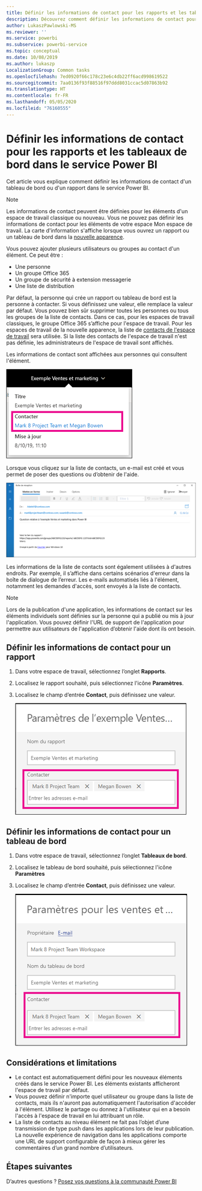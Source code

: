 ```yaml
---
title: Définir les informations de contact pour les rapports et les tableaux de bord
description: Découvrez comment définir les informations de contact pour les rapports et les tableaux de bord.
author: LukaszPawlowski-MS
ms.reviewer: ''
ms.service: powerbi
ms.subservice: powerbi-service
ms.topic: conceptual
ms.date: 10/08/2019
ms.author: lukaszp
LocalizationGroup: Common tasks
ms.openlocfilehash: 7ed0920f66c178c23e6c4db22ff6acd998619522
ms.sourcegitcommit: 7aa0136f93f88516f97ddd8031ccac5d07863b92
ms.translationtype: HT
ms.contentlocale: fr-FR
ms.lasthandoff: 05/05/2020
ms.locfileid: "76160555"
---
```

# <a name="set-contact-information-for-reports-and-dashboards-in-the-power-bi-service"></a>Définir les informations de contact pour les rapports et les tableaux de bord dans le service Power BI
Cet article vous explique comment définir les informations de contact d'un tableau de bord ou d'un rapport dans le service Power BI.

> [!NOTE]
> Les informations de contact peuvent être définies pour les éléments d'un espace de travail classique ou nouveau. Vous ne pouvez pas définir les informations de contact pour les éléments de votre espace Mon espace de travail. La carte d'information s'affiche lorsque vous ouvrez un rapport ou un tableau de bord dans la [nouvelle apparence](service-new-look.md).

Vous pouvez ajouter plusieurs utilisateurs ou groupes au contact d'un élément. Ce peut être :
* Une personne
* Un groupe Office 365
* Un groupe de sécurité à extension messagerie
* Une liste de distribution

Par défaut, la personne qui crée un rapport ou tableau de bord est la personne à contacter. Si vous définissez une valeur, elle remplace la valeur par défaut. Vous pouvez bien sûr supprimer toutes les personnes ou tous les groupes de la liste de contacts. Dans ce cas, pour les espaces de travail classiques, le groupe Office 365 s’affiche pour l'espace de travail. Pour les espaces de travail de la nouvelle apparence, la liste de [contacts de l'espace de travail](service-create-the-new-workspaces.md#workspace-contact-list) sera utilisée. Si la liste des contacts de l'espace de travail n'est pas définie, les administrateurs de l'espace de travail sont affichés.

Les informations de contact sont affichées aux personnes qui consultent l'élément. 

 ![contact du rapport de service](media/service-item-contact/service-report-contact.png)

Lorsque vous cliquez sur la liste de contacts, un e-mail est créé et vous permet de poser des questions ou d’obtenir de l'aide. 

 ![e-mail du contact de service](media/service-item-contact/service-contact-email.png)
 
Les informations de la liste de contacts sont également utilisées à d'autres endroits. Par exemple, il s’affiche dans certains scénarios d'erreur dans la boîte de dialogue de l’erreur. Les e-mails automatisés liés à l'élément, notamment les demandes d'accès, sont envoyés à la liste de contacts. 

> [!NOTE]
> Lors de la publication d'une application, les informations de contact sur les éléments individuels sont définies sur la personne qui a publié ou mis à jour l'application. Vous pouvez définir l'URL de support de l'application pour permettre aux utilisateurs de l'application d’obtenir l'aide dont ils ont besoin.

## <a name="set-contact-information-for-a-report"></a>Définir les informations de contact pour un rapport
1. Dans votre espace de travail, sélectionnez l’onglet **Rapports**.
2. Localisez le rapport souhaité, puis sélectionnez l'icône **Paramètres**.
3. Localisez le champ d’entrée **Contact**, puis définissez une valeur.

     ![paramètre du contact du rapport de service](media/service-item-contact/service-report-contact-setting.png)

## <a name="set-contact-information-for-a-dashboard"></a>Définir les informations de contact pour un tableau de bord
1. Dans votre espace de travail, sélectionnez l’onglet **Tableaux de bord**.
2. Localisez le tableau de bord souhaité, puis sélectionnez l'icône **Paramètres**
3. Localisez le champ d’entrée **Contact**, puis définissez une valeur.

     ![paramètre de contact du tableau de bord du service](media/service-item-contact/service-dashboard-contact-setting.png)

## <a name="limitations-and-considerations"></a>Considérations et limitations
* Le contact est automatiquement défini pour les nouveaux éléments créés dans le service Power BI. Les éléments existants afficheront l'espace de travail par défaut.
* Vous pouvez définir n'importe quel utilisateur ou groupe dans la liste de contacts, mais ils n'auront pas automatiquement l'autorisation d'accéder à l'élément. Utilisez le partage ou donnez à l'utilisateur qui en a besoin l'accès à l'espace de travail en lui attribuant un rôle. 
* La liste de contacts au niveau élément ne fait pas l’objet d’une transmission de type push dans les applications lors de leur publication. La nouvelle expérience de navigation dans les applications comporte une URL de support configurable de façon à mieux gérer les commentaires d’un grand nombre d’utilisateurs.


## <a name="next-steps"></a>Étapes suivantes

D’autres questions ? [Posez vos questions à la communauté Power BI](https://community.powerbi.com/)
